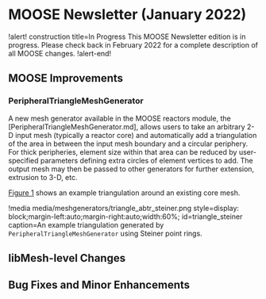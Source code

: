 # MOOSE Newsletter (January 2022)

!alert! construction title=In Progress
This MOOSE Newsletter edition is in progress. Please check back in February 2022
for a complete description of all MOOSE changes.
!alert-end!

## MOOSE Improvements

### PeripheralTriangleMeshGenerator

A new mesh generator available in the MOOSE reactors module, the
[PeripheralTriangleMeshGenerator.md], allows users to take an arbitrary
2-D input mesh (typically a reactor core) and
automatically add a triangulation of the area in between the input
mesh boundary and a circular periphery.  For thick peripheries,
element size within that area can be reduced by user-specified
parameters defining extra circles of element vertices to add.  The
output mesh may then be passed to other generators for further
extension, extrusion to 3-D, etc.

[Figure 1](#triangle_steiner) shows an example triangulation around an existing core mesh.

!media media/meshgenerators/triangle_abtr_steiner.png
      style=display: block;margin-left:auto;margin-right:auto;width:60%;
      id=triangle_steiner
      caption=An example triangulation generated by `PeripheralTriangleMeshGenerator` using Steiner point rings.

## libMesh-level Changes

## Bug Fixes and Minor Enhancements
